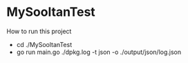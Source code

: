 # MySooltanTest

How to run this project
- cd ./MySooltanTest
- go run main.go ./dpkg.log -t json -o ./output/json/log.json
